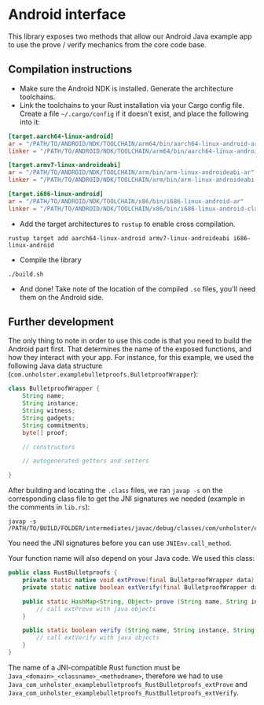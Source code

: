 # Android interface

This library exposes two methods that allow our Android Java example app to use the prove / verify mechanics from the core code base.

## Compilation instructions

 - Make sure the Android NDK is installed. Generate the architecture toolchains.
 - Link the toolchains to your Rust installation via your Cargo config file. Create a file `~/.cargo/config` if it doesn't exist, and place the following into it:
```toml
[target.aarch64-linux-android]
ar = "/PATH/TO/ANDROID/NDK/TOOLCHAIN/arm64/bin/aarch64-linux-android-ar"
linker = "/PATH/TO/ANDROID/NDK/TOOLCHAIN/arm64/bin/aarch64-linux-android-clang"

[target.armv7-linux-androideabi]
ar = "/PATH/TO/ANDROID/NDK/TOOLCHAIN/arm/bin/arm-linux-androideabi-ar"
linker = "/PATH/TO/ANDROID/NDK/TOOLCHAIN/arm/bin/arm-linux-androideabi-clang"

[target.i686-linux-android]
ar = "/PATH/TO/ANDROID/NDK/TOOLCHAIN/x86/bin/i686-linux-android-ar"
linker = "/PATH/TO/ANDROID/NDK/TOOLCHAIN/x86/bin/i686-linux-android-clang"
```
 - Add the target architectures to `rustup` to enable cross compilation.

```
rustup target add aarch64-linux-android armv7-linux-androideabi i686-linux-android
```

 - Compile the library

```
./build.sh
```

- And done! Take note of the location of the compiled `.so` files, you'll need them on the Android side.

## Further development

The only thing to note in order to use this code is that you need to build the Android part first. That determines the name of the exposed functions, and how they interact with your app. For instance, for this example, we used the following Java data structure (`com.unholster.examplebulletproofs.BulletproofWrapper`):

```java
class BulletproofWrapper {
    String name;
    String instance;
    String witness;
    String gadgets;
    String commitments;
    byte[] proof;

    // constructors

    // autogenerated getters and setters

}
```

After building and locating the `.class` files, we ran `javap -s` on the corresponding class file to get the JNI signatures we needed (example in the comments in `lib.rs`):

```
javap -s /PATH/TO/BUILD/FOLDER/intermediates/javac/debug/classes/com/unholster/examplebulletproofs/BulletproofWrapper.class
```

You need the JNI signatures before you can use `JNIEnv.call_method`.

Your function name will also depend on your Java code. We used this class:

```java
public class RustBulletproofs {
    private static native void extProve(final BulletproofWrapper data);
    private static native boolean extVerify(final BulletproofWrapper data);

    public static HashMap<String, Object> prove (String name, String instance, String witness, String gadgets) {
        // call extProve with java objects
    }

    public static boolean verify (String name, String instance, String gadgets, String commitments, byte[] proof) {
        // call extVerify with java objects
    }
}
```

The name of a JNI-compatible Rust function must be `Java_<domain>_<classname>_<methodname>`, therefore we had to use `Java_com_unholster_examplebulletproofs_RustBulletproofs_extProve` and `Java_com_unholster_examplebulletproofs_RustBulletproofs_extVerify`.